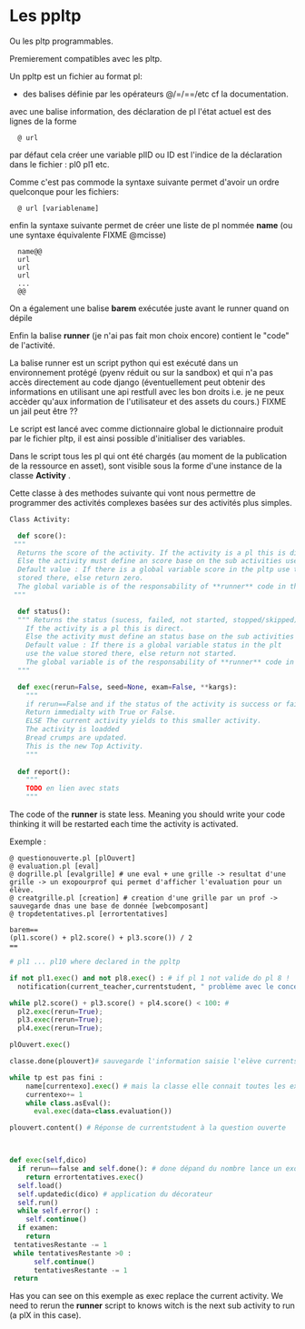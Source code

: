 
# Les ppltp 

Ou les pltp programmables.

Premierement compatibles avec les pltp.

Un ppltp est un fichier au format pl: 

- des balises définie par les opérateurs @/=/==/etc cf la documentation.

avec une balise information,
des déclaration de pl 
l'état actuel est des lignes de la forme
```
  @ url 
```
par défaut cela créer une variable plID ou ID est l'indice de la déclaration dans le fichier : pl0 pl1 etc.

Comme c'est pas commode la syntaxe suivante  permet d'avoir un ordre quelconque pour les fichiers:
```
  @ url [variablename]
``` 

 
 enfin la syntaxe suivante permet de créer une liste de pl nommée **name** (ou une syntaxe équivalente FIXME @mcisse)
 ```
   name@@
   url
   url
   url
   ...
   @@
```

On a également une balise **barem** exécutée juste avant le runner quand on dépile

Enfin la balise **runner** (je n'ai pas fait mon choix encore) contient le "code" de l'activité.

La balise runner  est un script python qui est exécuté dans un environnement protégé (pyenv réduit ou sur la sandbox) et qui n'a pas accès directement au code django (éventuellement peut obtenir des informations en utilisant une api restfull avec les bon droits i.e. je ne peux accèder qu'aux information de l'utilisateur et des assets du cours.)
FIXME un jail peut être ??

Le script est lancé avec comme dictionnaire global le dictionnaire produit par le fichier pltp, il est ainsi possible d'initialiser des variables.


Dans le script tous les pl qui ont été chargés (au moment de la publication de la ressource en asset), sont visible sous la forme d'une instance de la classe **Activity** .

Cette classe à des methodes suivante qui vont nous permettre de programmer des activités complexes basées sur des activités plus simples.

```python
Class Activity:

  def score(): 
 """
  Returns the score of the activity. If the activity is a pl this is direct.
  Else the activity must define an score base on the sub activities used in it. 
  Default value : If there is a global variable score in the pltp use the value
  stored there, else return zero. 
  The global variable is of the responsability of **runner** code in the case of a ppltp.
 """ 

  def status():
  """ Returns the status (sucess, failed, not started, stopped/skipped). 
    If the activity is a pl this is direct.
    Else the activity must define an status base on the sub activities used in it.
    Default value : If there is a global variable status in the plt
    use the value stored there, else return not started.
    The global variable is of the responsability of **runner** code in the case of a ppltp.
  """

  def exec(rerun=False, seed=None, exam=False, **kargs): 
    """
    if rerun==False and if the status of the activity is success or failed.
    Return immedialty with True or False. 
    ELSE The current activity yields to this smaller activity. 
    The activity is loadded 
    Bread crumps are updated.
    This is the new Top Activity.
    """
  
  def report():
    """
    TODO en lien avec stats
    """
```

The code of the **runner** is state less. Meaning you should write your code thinking it will be restarted each time the activity is activated.

Exemple :
```
@ questionouverte.pl [plOuvert]
@ evaluation.pl [eval]
@ dogrille.pl [evalgrille] # une eval + une grille -> resultat d'une grille -> un exopourprof qui permet d'afficher l'evaluation pour un élève. 
@ creatgrille.pl [creation] # creation d'une grille par un prof -> sauvegarde dnas une base de donnée [webcomposant] 
@ tropdetentatives.pl [errortentatives] 

barem==
(pl1.score() + pl2.score() + pl3.score()) / 2
==
```


```python 
# pl1 ... pl10 where declared in the ppltp 

if not pl1.exec() and not pl8.exec() : # if pl 1 not valide do pl 8 !
  notification(current_teacher,currentstudent, " problème avec le concept bascule ")

while pl2.score() + pl3.score() + pl4.score() < 100: # 
  pl2.exec(rerun=True);
  pl3.exec(rerun=True);
  pl4.exec(rerun=True);

plOuvert.exec()

classe.done(plouvert)# sauvegarde l'information saisie l'elève currentstudent dans la class et associé à l'ID du plouvert

while tp est pas fini :
    name[currentexo].exec() # mais la classe elle connait toutes les exécutions 
    currentexo+= 1
    while class.asEval():
      eval.exec(data=class.evaluation())

plouvert.content() # Réponse de currentstudent à la question ouverte 



def exec(self,dico)
  if rerun==false and self.done(): # done dépand du nombre lance un exo mock qui dit exercice inatégniable revener dans x temps 
    return errortentatives.exec()
  self.load()
  self.updatedic(dico) # application du décorateur 
  self.run() 
  while self.error() :
    self.continue()
  if examen:
    return 
 tentativesRestante -= 1
 while tentativesRestante >0 : 
      self.continue()
      tentativesRestante -= 1
 return 
```

Has you can see on this exemple as exec replace the current activity.
We need to rerun the **runner** script to knows witch is the next sub activity to run (a plX in this case).




   




